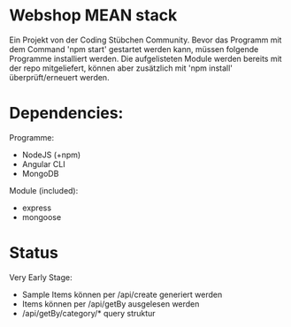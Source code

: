 # Webshop MEAN stack

Ein Projekt von der Coding Stübchen Community.
Bevor das Programm mit dem Command 'npm start' gestartet werden kann, müssen folgende Programme installiert werden. Die aufgelisteten Module werden bereits mit der repo mitgeliefert, können aber zusätzlich mit 'npm install' überprüft/erneuert werden.

# Dependencies:

Programme:
- NodeJS (+npm)
- Angular CLI
- MongoDB

Module (included):
- express
- mongoose


# Status

Very Early Stage:
- Sample Items können per /api/create generiert werden
- Items können per /api/getBy ausgelesen werden
- /api/getBy/category/* query struktur
